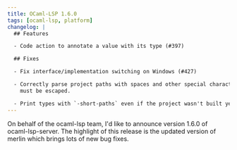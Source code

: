 ```yaml
---
title: OCaml-LSP 1.6.0
tags: [ocaml-lsp, platform]
changelog: |
  ## Features

  - Code action to annotate a value with its type (#397)

  ## Fixes

  - Fix interface/implementation switching on Windows (#427)

  - Correctly parse project paths with spaces and other special characters that
    must be escaped.

  - Print types with `-short-paths` even if the project wasn't built yet
---
```


On behalf of the ocaml-lsp team, I'd like to announce version 1.6.0 of ocaml-lsp-server. The highlight of this release is the updated version of merlin which brings lots of new bug fixes.

